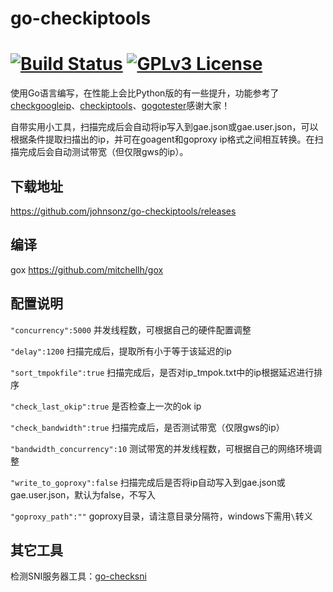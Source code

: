 # go-checkiptools

[![Build Status](https://travis-ci.org/johnsonz/go-checkiptools.svg?branch=master)](https://travis-ci.org/johnsonz/go-checkiptools) [![GPLv3 License](https://img.shields.io/badge/license-GPLv3-blue.svg)](https://github.com/johnsonz/go-checkiptools/blob/master/LICENSE)
============

使用Go语言编写，在性能上会比Python版的有一些提升，功能参考了[checkgoogleip](https://github.com/moonshawdo/checkgoogleip)、[checkiptools](https://github.com/xyuanmu/checkiptools)、[gogotester](https://github.com/azzvx/gogotester)感谢大家！

自带实用小工具，扫描完成后会自动将ip写入到gae.json或gae.user.json，可以根据条件提取扫描出的ip，并可在goagent和goproxy ip格式之间相互转换。在扫描完成后会自动测试带宽（但仅限gws的ip）。

## 下载地址
https://github.com/johnsonz/go-checkiptools/releases

## 编译
gox https://github.com/mitchellh/gox

## 配置说明

`"concurrency":5000` 并发线程数，可根据自己的硬件配置调整

`"delay":1200` 扫描完成后，提取所有小于等于该延迟的ip

`"sort_tmpokfile":true` 扫描完成后，是否对ip_tmpok.txt中的ip根据延迟进行排序

`"check_last_okip":true` 是否检查上一次的ok ip

`"check_bandwidth":true` 扫描完成后，是否测试带宽（仅限gws的ip）

`"bandwidth_concurrency":10` 测试带宽的并发线程数，可根据自己的网络环境调整

`"write_to_goproxy":false` 扫描完成后是否将ip自动写入到gae.json或gae.user.json，默认为false，不写入

`"goproxy_path":""` goproxy目录，请注意目录分隔符，windows下需用`\`转义

## 其它工具

检测SNI服务器工具：[go-checksni](https://github.com/johnsonz/go-checksni)
